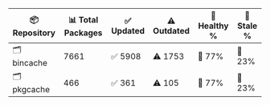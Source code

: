 | 📦 Repository | 📊 Total Packages | ✅ Updated | ⚠️ Outdated | 💚 Healthy % | 🔴 Stale % |
|---------------|-------------------|------------|-------------|-------------|------------|
| 🗂️ bincache | 7661 | ✅ 5908 | ⚠️ 1753 | 💚 77% | 🔴 23% |
| 🗂️ pkgcache | 466 | ✅ 361 | ⚠️ 105 | 💚 77% | 🔴 23% |
